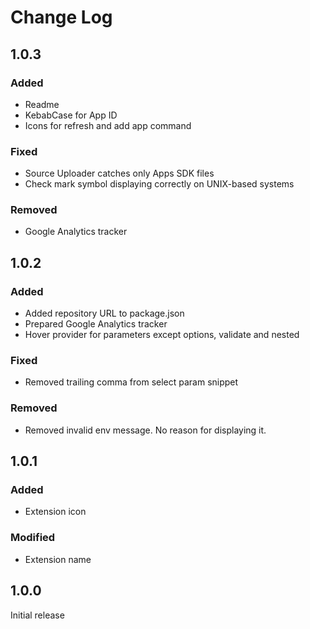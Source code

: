 # Change Log

## 1.0.3

### Added

- Readme
- KebabCase for App ID
- Icons for refresh and add app command

### Fixed

- Source Uploader catches only Apps SDK files
- Check mark symbol displaying correctly on UNIX-based systems

### Removed

- Google Analytics tracker

## 1.0.2

### Added

- Added repository URL to package.json
- Prepared Google Analytics tracker
- Hover provider for parameters except options, validate and nested

### Fixed

- Removed trailing comma from select param snippet

### Removed

- Removed invalid env message. No reason for displaying it.

## 1.0.1

### Added

- Extension icon

### Modified

- Extension name

## 1.0.0

Initial release
